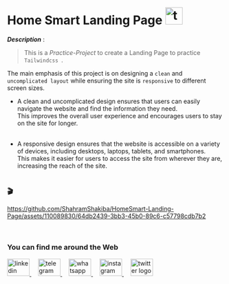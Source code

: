 # Home Smart Landing Page  <a href="https://tailwindcss.com/" target="_blank" rel="noreferrer"> <img src="https://www.vectorlogo.zone/logos/tailwindcss/tailwindcss-icon.svg" alt="tailwind" width="40" height="40"/></a> 
**_Description_** :<br/>
  > This is a _Practice-Project_ to create a Landing Page to practice `  Tailwindcss  `.  <br/>
  
The main emphasis of this project is on designing a ` clean `  and  ` uncomplicated layout `  while ensuring the site is  ` responsive ` to different screen sizes. <br/>

- A clean and uncomplicated design ensures that users can easily navigate the website and find the information they need. <br/>
  This improves the overall user experience and encourages users to stay on the site for longer.<br/><br/>
  
- A responsive design ensures that the website is accessible on a variety of devices, including desktops, laptops, tablets, and smartphones.<br/>
  This makes it easier for users to access the site from wherever they are, increasing the reach of the site.
   <br/><br/>


### 🎬
https://github.com/ShahramShakiba/HomeSmart-Landing-Page/assets/110089830/64db2439-3bb3-45b0-89c6-c57798cdb7b2



<br/>

   ### You can find me around the Web
 <a href="https://www.linkedin.com/in/shahramshakiba/" target="_blank">
    <img src="https://raw.githubusercontent.com/maurodesouza/profile-readme-generator/master/src/assets/icons/social/linkedin/default.svg" width="52" height="40" alt="linkedin logo"  />
  </a> &nbsp;&nbsp;&nbsp;
  <a href="https://t.me/ShahramShakibaa" target="_blank">
    <img src="https://raw.githubusercontent.com/maurodesouza/profile-readme-generator/master/src/assets/icons/social/telegram/default.svg" width="52" height="40" alt="telegram logo"  />
  </a> &nbsp;&nbsp;&nbsp;
  <a href="https://wa.me/message/LM2IMM3ABZ7ZM1" target="_blank">
    <img src="https://raw.githubusercontent.com/maurodesouza/profile-readme-generator/master/src/assets/icons/social/whatsapp/default.svg" width="52" height="40" alt="whatsapp logo"  />
  </a> &nbsp;&nbsp;&nbsp;
  <a href="https://instagram.com/shahram.shakibaa?igshid=MzNlNGNkZWQ4Mg==" target="_blank">
    <img src="https://raw.githubusercontent.com/maurodesouza/profile-readme-generator/master/src/assets/icons/social/instagram/default.svg" width="52" height="40" alt="instagram logo"  />
  </a> &nbsp;&nbsp;&nbsp;
  <a href="https://twitter.com/ShahramShakibaa" target="_blank">
    <img src="https://raw.githubusercontent.com/maurodesouza/profile-readme-generator/master/src/assets/icons/social/twitter/default.svg" width="52" height="40" alt="twitter logo"  />
  </a>

